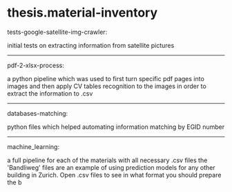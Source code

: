 # thesis.material-inventory

tests-google-satellite-img-crawler:

initial tests on extracting information from satellite pictures

-------------------------------------------------------------------
pdf-2-xlsx-process:

a python pipeline which was used to first turn specific pdf pages into images and then apply CV tables
recognition to the images in order to extract the information to .csv

-------------------------------------------------------------------
databases-matching:

python files which helped automating information matching by EGID number

-------------------------------------------------------------------
machine_learning:

a full pipeline for each of the materials with all necessary .csv files
the 'Bandliweg' files are an example of using prediction models for any other building
in Zurich. Open .csv files to see in what format you should prepare the b
